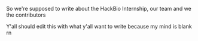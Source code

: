 So we're supposed to write about the HackBio Internship, our team and we the contributors


Y'all should edit this with what y'all want to write because my mind is blank rn
